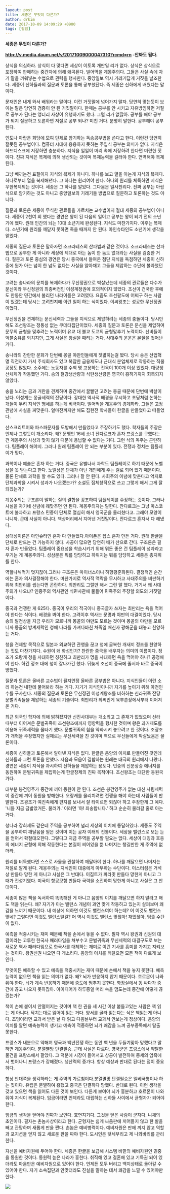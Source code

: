 ```yaml
---
layout: post
title: 세종은 무엇이 다른가?
author: drkim
date: 2017-10-09 14:09:29 +0900
tags: [컬럼]
---
```

**세종은 무엇이 다른가?**

  


**http://v.media.daum.net/v/20171009000047310?rcmd=rn -안봐도 됨다.**

  


상식을 의심하라. 상식이 다 맞다면 세상이 이토록 개판일 리가 없다. 상식은 상식으로 포장하여 판매하는 중간자에 의해 왜곡된다. 빌어먹을 계몽주의다. 그들은 사실 속에 자기 말을 끼워넣는 수법으로 권력을 행사한다. 중앙일보 역시 기레기답게 거짓을 날조한다. 세종이 신하들과의 질문과 토론을 통해 공부했단다. 즉 세종은 신하에게 배웠다는 말이다. 

  


문재인은 내게 와서 배워라는 말이다. 이런 거짓말에 넘어가지 말자. 당연히 맞는듯이 보이는 말은 당연히 검증이 안 된 거짓말이다. 한때는 공부를 안 시키고 자유방임하면 저절로 공부가 된다는 엉터리 사상이 유행하기도 했다. 그럴 리가 없잖아. 공부를 해야 공부가 되지 질문하고 토론하면 저절로 공부 되나? 미친 거다. 분명히 말한다. 공부해야 공부된다.

  


인도나 아랍은 회당에 모여 단체로 암기하는 독송공부법을 쓴다고 한다. 이런건 당연히 잘못된 공부법이다. 컴퓨터 시대에 응용하지 못하는 주입식 공부는 의미가 없다. 지식은 하드디스크에 저장하면 충분하다. 지식을 일일이 머리 속에 저장하려 한다면 미련한 짓이다. 진짜 지식은 복제에 의해 생산되는 것이며 복제능력을 길러야 한다. 연역해야 복제된다.

  


그냥 베끼는건 표절이지 지식의 복제가 아니다. 하나를 보고 열을 아는게 지식의 복제다. 하나로부터 열을 복제해낸다. 그 하나는 원리여야 한다. 하나의 원리를 체득하면 지식은 무한복제되는 것이다. 세종은 그 하나를 알았다. 그다음은 일사천리다. 진짜 공부는 아랍식으로 암기하는 것도 아니고 중앙일보의 기레기들 방법으로 질문하고 토론하는 것도 아니다.

  


질문과 토론은 세종이 무식한 관료들을 가르치는 교수법이지 절대 세종의 공부법이 아니다. 세종이 2천여 회 했다는 경연은 왕이 된 다음의 일이고 공부는 왕이 되기 전의 소년기에 했다. 원래 인간의 뇌는 10대 소년기에 완성된다. 지식도 마찬가지다. 이후는 복제다. 소년기에 원리를 깨닫지 못하면 죽을 때까지 안 된다. 아인슈타인도 소년기에 생각을 얻었다.

  


세종의 질문과 토론은 말하자면 소크라테스의 산파법과 같은 것이다. 소크라테스는 산파법으로 공부한 게 아니라 세상에 제대로 아는 놈이 한 놈도 없더라는 사실을 검증한 거다. 질문과 토론 중심의 경연은 당시 중국에서 들여온 첨단 지식을 독점하던 세종이 신하 중에 뭔가 아는 넘이 한 넘도 없다는 사실을 알아채고 그들을 제압하는 수단에 불과했던 것이다.

  


고려는 송나라의 문치를 복제하다가 무신정권으로 박살났는데 세종의 관료들은 다수가 문신이라 무신정권의 최종버전인 이성계정권에 호의적이지 않았다. 조선이 건국한 후에도 한동안 민간에서 불리던 나라이름은 고려였다. 요즘도 조선팔도에 어쩌구 하는 사람이 있겠는데 당시는 고려천지에 이런 일이 하는 식이었다. 이씨왕조는 성공한 무신정권이었다.

  


무신정권을 견제하는 문신세력과 그들을 지식으로 제압하려는 세종의 충돌이다. 당시만 해도 조선왕조는 정통성 없는 쿠데타집단이었다. 세종의 질문과 토론은 문신을 제압하여 문무의 균형을 맞추려는 노력이며 유교 대 불교 도교의 균형맞추기 노력이다. 선비들이 억불숭유를 외치지만, 그게 사실은 왕실을 때리는 거다. 사대주의 운운은 본질을 벗어난 거다.

  


송나라의 찬란한 문화가 단번에 몽골 야만인들에게 짓밟히는걸 봤다. 당시 송은 산업혁명 직전까지 가서 주식회사도 있고 복잡한 금융제도나 근대식 분업체제로 작동하는 직물공장도 많았다. 소주에는 노동자를 수백 명 고용하는 전옥이 100개 이상 있었다. 대량생산체제가 작동했던 거다. 송의 철강생산량과 석탄생산량은 영국이 흥하기까지 회복되지 않았다.

  


송을 노리는 금과 거란을 견제하며 중간에서 꿀빨던 고려는 몽골 때문에 단번에 박살이 났다. 이성계는 몽골세력의 잔당이다. 장대한 역사적 배경을 무시하고 초딩처럼 논하는 개들이 무려 지식인 행세를 하는게 비극이다. 빌어먹을 계몽주의 경계하라. 그들은 고정관념에 사실을 짜맞춘다. 얼마전까지만 해도 집현전 학사들이 한글을 만들었다고 떠들었다.

  


산스크리트어와 파스파문자를 모방해서 만들었다고 주장하기도 했다. 학자들의 주장은 언제나 그렇듯이 개소리다. 왜? 문맹인 16세 소녀 잔다르크가 혼자 프랑스를 구했다는 건 계몽주의 사상과 맞지 않기 때문에 용납할 수 없다는 거다. 그런 식의 독주는 곤란하다. 팀플레이 해야지. 그러나 원래 팀플레이 안 되는 부분이 있다. 전쟁과 정치는 팀플레이가 맞다.

  


과학이나 예술은 혼자 하는 거다. 중국은 유별나서 과학도 팀플레이로 하기 때문에 노벨상을 못 받는다고 한다. 노벨상은 단체가 아닌 개인에게 주는 걸로 되어 있기 때문이다. 물론 단체로 과학을 할 수도 있다. 그러나 잘 안 된다. 사회주의 이념에 맞춘다고 억지로 단체과학을 시켜서 성과가 나오겠는가? 소설도 집체창작으로 쓰고 그렇게 해서 그게 잘 되겠는가? 

  


계몽주의는 구조론이 말하는 질의 결합을 강조하여 팀플레이를 주장하는 것이다. 그러나 사실을 자기네 신념에 꿰맞추면 안 된다. 계몽주의자는 말한다. 잔다르크는 그냥 마스코트에 불과하고 프랑스 민중이 단체로 열심히 해서 영국군을 물리쳤다고. 그래야 모양이 나니까. 근데 사실이 아니다. 책상머리에서 지어낸 거짓말이다. 잔다르크 혼자서 다 해냈다.

  


상대성이론은 아인슈타인 혼자 다 만들었다.아이폰은 잡스 혼자 만든 거다. 원래 한글을 단체로 만드는 건 가능하지 않다. 사공이 많으면 당연히 배가 산으로 간다. 구조론은 필자 혼자 만들었다. 팀플레이 중요성을 학습시키기 위해 뭐든 좋은 건 팀플레이 성과라고 우기는 게 계몽주의다. 성삼문은 뭐를 담당하고 하위지는 뭐를 담당하고 세종은 총지휘를 한다.

  


역할나눠먹기 멋지잖아.그러나 구조론은 마이너스이니 하향평준화된다. 결정적인 순간에는 혼자 의사결정해야 한다. 마찬가지로 역사적 맥락을 무시하고 사대주의를 비판하기 위해 최만리를 씹는다면 곤란하다. 최만리도 그럴만 해서 그런 말 했다. 거기서 왜 사대주의가 나오냐? 인종주의 역사관인 식민사관에 물들어 민족주의 주장할 의도의 거짓말이다.

  


중국과 전쟁한 게 625다. 중국이 우리의 적국이니 중국글자 쓰자는 최만리는 욕을 먹어야 한다는 식이다. 배경을 봐야 한다. 고려이후 역사는 문명과 야만의 대결이었다. 당시 송의 발전상을 지금 우리가 모르니까 몽골의 야만도 모르는 것이며 몽골의 야만을 모르니까 몽골의 방계세력인 청에 나라를 가져다바친 쳐죽일 배신자 광해군을 대놓고 찬양하는 거다.

  


청을 견제할 목적으로 일본과 외교하던 관행을 끊고 청에 굴복한 개새끼 정조를 찬양하는 짓도 마찬가지다. 수원이 왜 화성인가? 찬란한 중국을 배우자는 의미의 이름이다. 정조가 오랑캐 청을 사대하면 칭찬하고 최만리가 명을 사대하면 욕을 먹어야 하나? 공정해야 한다. 하긴 정조 대에 청이 잘나가긴 했다. 뒤늦게 조선이 중국에 줄서자 바로 중국이 망했다. 

  


질문과 토론은 올바른 교수법이 될지언정 올바른 공부법은 아니다. 지식인들이 이런 소리 하는건 내한테 물어봐라 하는 거다. 자기가 지식인이니까 자기를 높이기 위해 아전인수를 구사한다. 세종의 질문과 토론은 무신정권 이성계왕조를 비하하는 신라귀족 잔당 문벌귀족들을 제압하는 세종의 기술이다. 최만리가 최씨인게 육부촌장에서부터 이어져 온 거다.

  


최근 외국인 학자에 의해 밝혀졌지만 신진사대부는 개소리고 그 존재가 없었으며 신라 때부터 이어져온 문벌귀족이 조선왕조에까지 영향력을 행사한 것이며 왕은 과거제도를 이용해 귀족세력을 물타기 했다. 문벌귀족의 힘을 약화시켜 놓으려고 한 것이다. 조광조가 개혁을 주장했지만 실제로는 무신세력을 친 것이며 역으로 무신들에게 박살났음은 물론이다.

  


세종이 신하들과 토론해서 알아낸 지식은 없다. 한글은 음양의 이치로 만들어진 것인데 신하들과 그런 토론을 안했다. 자음과 모음이 결합하는 원래는 태극의 원리에서 나왔다. 경연은 세종이 지식을 과시하여 신하들을 제압하는 용도다. 민중의 신분상승 에너지를 동원하여 문벌귀족을 제압하는게 한글창제의 진짜 목적이다. 조선왕조는 대단한 동원국가다.

  


대부분 봉건영주가 중간에 끼어 동원이 안 된다. 조선은 봉건영주가 없는 대신 사림세력이 중간에 끼어 동원을 방해한다. 오랑캐를 물리치려면 전쟁을 해야 하는데 사림들이 반발한다. 조광조가 여진족에게 편지를 보내서 잘 타이르면 되잖아 하고 주장한게 그 예다. '니들 지금 금밟았거든. 물러가.' 이러면 '아! 죄송합니다.' 하고 순순히 물러갈 줄로 아는 거다.

  


청나라 강희제도 같은데 주역을 공부하여 널리 세상의 이치에 통달하였다. 세종도 주역을 공부하여 깨달음을 얻은 것이며 이는 공자 이래의 전통이다. 세상을 밸런스로 보는 눈을 얻어서 확철대오한다. 그렇다고 지금 주역을 공부할 필요는 없다. 세상이 대칭과 호응의 에너지 균형에 의해 작동한다는 본질이 씌어있을 뿐 나머지는 챙길만한 게 주역에 없더라.

  


원리를 터득했다면 스스로 사물을 관찰하여 깨달아야 한다. 하나를 깨달으면 나머지는 저절로 알게 된다. 계몽주의는 지식인이 대중에게 아부하는 수단이다. 이스터섬은 거석상 만들다 망한 게 아니고 사실은 그 반대다. 이집트가 피라밋 만들다 망한게 아니고 그때가 전성기였다. 미국이 항공모함 만들다 국력을 소진하여 망한게 아니고 사실은 그 반대이다.

  


세종이 많은 책을 독서하여 똑똑해진 게 아니고 음양의 이치를 깨달으면 하지 말라고 해도 책을 읽는다. 왜? 자기가 아는 밸런스 개념이 과연 맞게 작동하고 있는지 살펴보며 쾌감을 느끼기 때문이다. 내 예상에 의하면 이것도 밸런스여야 하는데? 어 이것도 밸런스 맞네? 그렇다면 이것도 밸런스일걸? 어 역시 이것도 밸런스 맞잖아! 재밌잖아. 멈출 수단이 없다.

  


예측을 적중시키는 재미 때문에 책을 손에서 놓을 수 없다. 필자 역시 왕권과 신권의 대결이라는 고루한 한국사 패러다임을 쳐부수고 문벌귀족과 무신세력의 대결구도로 보는 새로운 역사 패러다임으로 한국사를 대체하는 재미로 이런 기사를 흥미를 가지고 지켜보는 것이다. 왕권신권 나오면 다 개소리다. 음양의 이치를 깨달으면 모든 책이 다르게 보인다.

  


무엇이든 예측할 수 있고 예측을 적중시키는 재미 때문에 손에서 책을 놓지 못한다. 예측능력이 없으면 책을 읽는 의미가 없다. 왜? 뇌가 반응하지 않기 때문이다. 호르몬이 나와줘야 한다. 뇌가 계속 반응하기 때문에 중도에 멈추지 못한다. 화장실에서 똥 싸다가 중간에 끊고 나오지 못하잖아. 아이디어가 하루종일 머리 속을 맴도는데 중간에 어떻게 끊겠는가?

  


책이 손에 붙어서 안떨어지는 것이며 책 한 권을 세 시간 이상 붙들고있는 사람은 책 읽는 게 아니다. 닥치는대로 읽어야 읽는 거다. 양서를 골라 읽는다는 식은 책읽는게 아니다. 초딩이라면 교과서 받은 날 다 읽고 다음날부터 교과서 안보는게 정상이다. 음양의 이치를 알면 예측능력이 생기고 예측이 적중하면 뇌가 쾌감을 느껴 공부중독에서 탈출 못한다. 

  


프랑스가 내분으로 약해져 영국과 백년전쟁 하는 동안 백 년을 두들겨맞아 망했다고 말하면 계몽주의다. 분열멸망 단결필승. 근데 사실은 다르다. 영국군은 프랑스에서 약탈한 물건을 프랑스에서 팔았다. 그 덕분에 시장이 들어서고 상공이 발전하여 중세의 암흑에서 벗어나니 프랑스가 강해졌다. 생산력의 증가다. 항상 예상과 반대로 된다는 점이 중요하다.

  


항상 반대쪽을 생각하라는 게 주역의 가르침이다.분열멸망 단결필승은 일베국뽕이나 하는 짓이다. 유럽은 분열하여 흥했고 중국은 단결하다 망했다. 반대로 된다. 이런 생각을 갖고 있으면 책을 읽어도 다른 것이 보인다. 다른게 보여야 뇌가 흥분하고 호르몬이 나와줘야 지식이 복제된다. 임금이라면 언제라도 대립하는 신하들 사이에서 균형자가 되어야 한다.

  


임금의 생각을 얻어야 진짜가 보인다. 호연지기다. 그것을 얻은 사람이 군자다. 니체의 초인이다. 필자는 촌놈사상이라고 한다. 균형자는 쉽게 싸움판에 끼어들지 않고 한 발을 빼고 관망하며 새롭게 판을 짠다. 촌놈은 예비병력이다. 예비자원은 판에 끼지 않고 역할과 포지션을 얻지 않고 새로운 판을 짜야 한다. 도시인은 텃세부리고 제 나와바리를 관리한다.

  


자신을 예비자원에 두어야 한다. 세종은 한글을 보급해 시스템 바깥의 예비자원인 민중을 동원한 것이다. 동원력 높은 나라가 흥한다. 취직해 있고 결혼해 있고 기득권 되어 있더라도 마음만은 예비자원으로 있어야 한다. 언제든 모두 버리고 백지상태로 돌아갈 수 있어야 한다. 자기 소속집단과 안맞더라도 진실을 말하는 데서 쾌감을 느낄 수 있어야만 한다.

  



![](/files/attach/images/199/166/893/0.jpg)